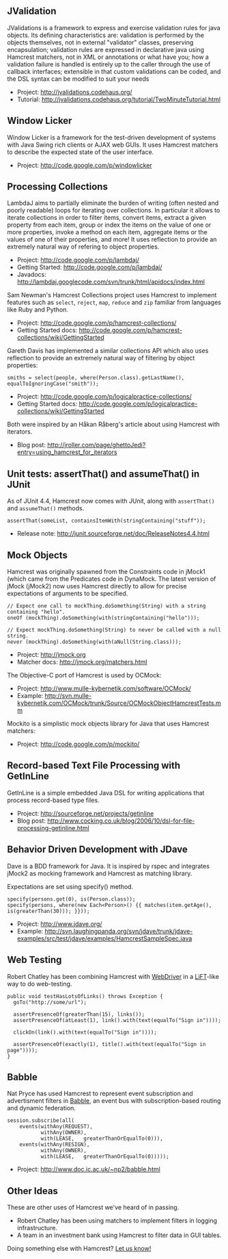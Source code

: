 ## JValidation ##

JValidations is a framework to express and exercise validation rules for java objects. Its defining characteristics are: validation is performed by the objects themselves, not in external "validator" classes, preserving encapsulation; validation rules are expressed in declarative java using Hamcrest matchers, not in XML or annotations or what have you; how a validation failure is handled is entirely up to the caller through the use of callback interfaces; extensible in that custom validations can be coded, and the DSL syntax can be modified to suit your needs

  * Project: http://jvalidations.codehaus.org/
  * Tutorial: http://jvalidations.codehaus.org/tutorial/TwoMinuteTutorial.html

## Window Licker ##

Window Licker is a framework for the test-driven development of systems with Java Swing rich clients or AJAX web GUIs.  It uses Hamcrest matchers to describe the expected state of the user interface.

  * Project: http://code.google.com/p/windowlicker

## Processing Collections ##

LambdaJ aims to partially eliminate the burden of writing (often nested and poorly readable) loops for iterating over collections. In particular it allows to iterate collections in order to filter items, convert items, extract a given property from each item, group or index the items on the value of one or more properties, invoke a method on each item, aggregate items or the values of one of their properties, and more!  It uses reflection to provide an extremely natural way of refering to object properties.
  * Project: http://code.google.com/p/lambdaj/
  * Getting Started: http://code.google.com/p/lambdaj/
  * Javadocs: http://lambdaj.googlecode.com/svn/trunk/html/apidocs/index.html

Sam Newman's Hamcrest Collections project uses Hamcrest to implement features such as `select`, `reject`, `map`, `reduce` and `zip` familiar from languages like Ruby and Python.
  * Project: http://code.google.com/p/hamcrest-collections/
  * Getting Started docs: http://code.google.com/p/hamcrest-collections/wiki/GettingStarted


Gareth Davis has implemented a similar collections API which also uses reflection to provide an extremely natural way of filtering by object properties:

```
smiths = select(people, where(Person.class).getLastName(),  equalToIgnoringCase("smith"));
```

  * Project: http://code.google.com/p/logicalpractice-collections/
  * Getting Started docs: http://code.google.com/p/logicalpractice-collections/wiki/GettingStarted


Both were inspired by an Håkan Råberg's article about using Hamcrest with iterators.

  * Blog post: http://jroller.com/page/ghettoJedi?entry=using_hamcrest_for_iterators

## Unit tests: assertThat() and assumeThat() in JUnit ##

As of JUnit 4.4, Hamcrest now comes with JUnit, along with `assertThat()` and `assumeThat()` methods.

```
assertThat(someList, containsItemWith(stringContaining("stuff"));
```

  * Release note: http://junit.sourceforge.net/doc/ReleaseNotes4.4.html

## Mock Objects ##

Hamcrest was originally spawned from the Constraints code in jMock1 (which came from the Predicates code in DynaMock. The latest version of jMock (jMock2) now uses Hamcrest directly to allow for precise expectations of arguments to be specified.

```
// Expect one call to mockThing.doSomething(String) with a string containing "hello". 
oneOf (mockThing).doSomething(with(stringContaining("hello")));

// Expect mockThing.doSomething(String) to never be called with a null string.
never (mockThing).doSomething(with(aNull(String.class)));
```

  * Project: http://jmock.org
  * Matcher docs: http://jmock.org/matchers.html


The Objective-C port of Hamcrest is used by OCMock:
  * Project: http://www.mulle-kybernetik.com/software/OCMock/
  * Example: http://svn.mulle-kybernetik.com/OCMock/trunk/Source/OCMockObjectHamcrestTests.mm


Mockito is a simplistic mock objects library for Java that uses Hamcrest matchers:
  * Project: http://code.google.com/p/mockito/


## Record-based Text File Processing with GetInLine ##

GetInLine is a simple embedded Java DSL for writing applications that process record-based type files.

  * Project: http://sourceforge.net/projects/getinline
  * Blog post: http://www.cocking.co.uk/blog/2006/10/dsl-for-file-processing-getinline.html

## Behavior Driven Development with JDave ##

Dave is a BDD framework for Java. It is inspired by rspec and integrates jMock2 as mocking framework and Hamcrest as matching library.

Expectations are set using specify() method.

```
specify(persons.get(0), is(Person.class));
specify(persons, where(new Each<Person>() {{ matches(item.getAge(), is(greaterThan(30))); }}));
```

  * Project: http://www.jdave.org/
  * Example: http://svn.laughingpanda.org/svn/jdave/trunk/jdave-examples/src/test/jdave/examples/HamcrestSampleSpec.java

## Web Testing ##

Robert Chatley has been combining Hamcrest with [WebDriver](http://code.google.com/p/webdriver/) in a [LiFT](https://lift.dev.java.net/)-like way to do web-testing.

```
public void testHasLotsOfLinks() throws Exception {
  goTo("http://some/url");
   
  assertPresenceOf(greaterThan(15), links());
  assertPresenceOf(atLeast(1), link().with(text(equalTo("Sign in"))));

  clickOn(link().with(text(equalTo("Sign in"))));

  assertPresenceOf(exactly(1), title().with(text(equalTo("Sign in page"))));		
}
```

## Babble ##

Nat Pryce has used Hamcrest to represent event subscription and advertisment filters in [Babble](http://www.doc.ic.ac.uk/~np2/babble.html), an event bus with subscription-based routing and dynamic federation.

```
session.subscribe(all(
    events(withAny(REQUEST),
           withAny(OWNER),
           with(LEASE,   greaterThanOrEqualTo(0))),
    events(withAny(RESIGN),
           withAny(OWNER),
           with(LEASE,   greaterThanOrEqualTo(0)))));
```

  * Project: http://www.doc.ic.ac.uk/~np2/babble.html


## Other Ideas ##

These are other uses of Hamcrest we've heard of in passing.

  * Robert Chatley has been using matchers to implement filters in logging infrastructure.
  * A team in an investment bank using Hamcrest to filter data in GUI tables.

Doing something else with Hamcrest? [Let us know!](http://groups.google.com/group/hamcrest-java)
